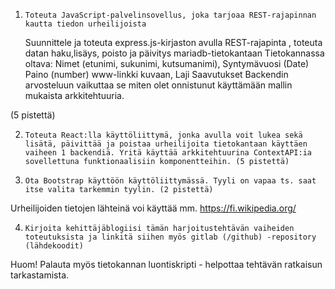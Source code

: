 1)     Toteuta JavaScript-palvelinsovellus, joka tarjoaa REST-rajapinnan kautta tiedon urheilijoista

    Suunnittele ja toteuta express.js-kirjaston avulla REST-rajapinta , 
        toteuta datan haku,lisäys, poisto ja päivitys mariadb-tietokantaan 
    Tietokannassa oltava:
        Nimet (etunimi, sukunimi, kutsumanimi),
        Syntymävuosi (Date)
        Paino (number)
        www-linkki kuvaan,
        Laji
        Saavutukset
    Backendin arvosteluun vaikuttaa se miten olet onnistunut käyttämään mallin mukaista arkkitehtuuria.

 (5 pistettä)

2)     Toteuta React:lla käyttöliittymä, jonka avulla voit lukea sekä lisätä, päivittää ja poistaa urheilijoita tietokantaan käyttäen vaiheen 1 backendiä. Yritä käyttää arkkitehtuurina ContextAPI:ia sovellettuna funktionaalisiin komponentteihin. (5 pistettä)

3)     Ota Bootstrap käyttöön käyttöliittymässä. Tyyli on vapaa ts. saat itse valita tarkemmin tyylin. (2 pistettä)

Urheilijoiden tietojen lähteinä voi käyttää mm. https://fi.wikipedia.org/ 

4)     Kirjoita kehittäjäblogiisi tämän harjoitustehtävän vaiheiden toteutuksista ja linkitä siihen myös gitlab (/github) -repository (lähdekoodit)

Huom! Palauta myös tietokannan luontiskripti - helpottaa tehtävän ratkaisun tarkastamista.
